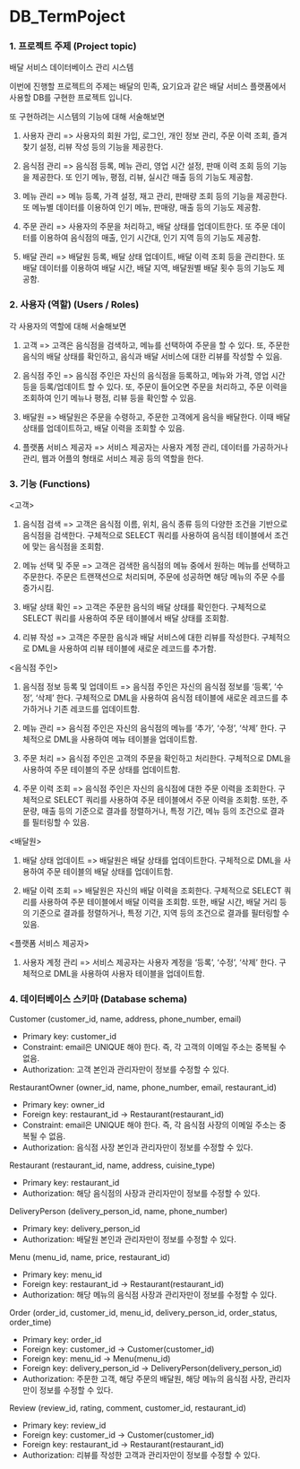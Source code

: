 # DB_TermPoject

### 1.    프로젝트 주제 (Project topic)
배달 서비스 데이터베이스 관리 시스템

이번에 진행할 프로젝트의 주제는 배달의 민족, 요기요과 같은 배달 서비스 플랫폼에서 사용할 DB를 구현한 프로젝트 입니다. 

또 구현하려는 시스템의 기능에 대해 서술해보면

1.    사용자 관리 
=> 사용자의 회원 가입, 로그인, 개인 정보 관리, 주문 이력 조회, 즐겨찾기 설정, 리뷰 작성 등의 기능을 제공한다. 

2.    음식점 관리
=> 음식점 등록, 메뉴 관리, 영업 시간 설정, 판매 이력 조회 등의 기능을 제공한다. 또 인기 메뉴, 평점, 리뷰, 실시간 매출 등의 기능도 제공함.

3.    메뉴 관리
=> 메뉴 등록, 가격 설정, 재고 관리, 판매량 조회 등의 기능을 제공한다. 또 메뉴별 데이터를 이용하여 인기 메뉴, 판매량, 매출 등의 기능도 제공함.

4.    주문 관리
=> 사용자의 주문을 처리하고, 배달 상태를 업데이트한다. 또 주문 데이터를 이용하여 음식점의 매출, 인기 시간대, 인기 지역 등의 기능도 제공함.

5.    배달 관리
=> 배달원 등록, 배달 상태 업데이트, 배달 이력 조회 등을 관리한다. 또 배달 데이터를 이용하여 배달 시간, 배달 지역, 배달원별 배달 횟수 등의 기능도 제공함. 

### 2.    사용자 (역할) (Users / Roles)
각 사용자의 역할에 대해 서술해보면

1.    고객
=> 고객은 음식점을 검색하고, 메뉴를 선택하여 주문을 할 수 있다. 또, 주문한 음식의 배달 상태를 확인하고, 음식과 배달 서비스에 대한 리뷰를 작성할 수 있음. 

2.    음식점 주인
=> 음식점 주인은 자신의 음식점을 등록하고, 메뉴와 가격, 영업 시간 등을 등록/업데이트 할 수 있다. 또, 주문이 들어오면 주문을 처리하고, 주문 이력을 조회하여 인기 메뉴나 평점, 리뷰 등을 확인할 수 있음.

3.    배달원 
=> 배달원은 주문을 수령하고, 주문한 고객에게 음식을 배달한다. 이때 배달 상태를 업데이트하고, 배달 이력을 조회할 수 있음. 

4.    플랫폼 서비스 제공자
=> 서비스 제공자는 사용자 계정 관리, 데이터를 가공하거나 관리, 웹과 어플의 형태로 서비스 제공 등의 역할을 한다.

### 3.    기능 (Functions)
<고객>
1.    음식점 검색
=> 고객은 음식점 이름, 위치, 음식 종류 등의 다양한 조건을 기반으로 음식점을 검색한다. 구체적으로 SELECT 쿼리를 사용하여 음식점 테이블에서 조건에 맞는 음식점을 조회함.

2.    메뉴 선택 및 주문
=> 고객은 검색한 음식점의 메뉴 중에서 원하는 메뉴를 선택하고 주문한다. 주문은 트랜잭션으로 처리되며, 주문에 성공하면 해당 메뉴의 주문 수를 증가시킴.

3.    배달 상태 확인 
=> 고객은 주문한 음식의 배달 상태를 확인한다. 구체적으로 SELECT 쿼리를 사용하여 주문 테이블에서 배달 상태를 조회함.

4.    리뷰 작성
=> 고객은 주문한 음식과 배달 서비스에 대한 리뷰를 작성한다. 구체적으로 DML을 사용하여 리뷰 테이블에 새로운 레코드를 추가함.

<음식점 주인>
1.    음식점 정보 등록 및 업데이트
=> 음식점 주인은 자신의 음식점 정보를 ‘등록’, ‘수정’, ‘삭제’ 한다. 구체적으로 DML을 사용하여 음식점 테이블에 새로운 레코드를 추가하거나 기존 레코드를 업데이트함.

2.    메뉴 관리
=> 음식점 주인은 자신의 음식점의 메뉴를 ‘추가’, ‘수정’, ‘삭제’ 한다. 구체적으로 DML을 사용하여 메뉴 테이블을 업데이트함.

3.    주문 처리 
=> 음식점 주인은 고객의 주문을 확인하고 처리한다. 구체적으로 DML을 사용하여 주문 테이블의 주문 상태를 업데이트함.

4.    주문 이력 조회
=> 음식점 주인은 자신의 음식점에 대한 주문 이력을 조회한다. 구체적으로 SELECT 쿼리를 사용하여 주문 테이블에서 주문 이력을 조회함. 또한, 주문량, 매출 등의 기준으로 결과를 정렬하거나, 특정 기간, 메뉴 등의 조건으로 결과를 필터링할 수 있음.

<배달원>
1.    배달 상태 업데이트
=> 배달원은 배달 상태를 업데이트한다. 구체적으로 DML을 사용하여 주문 테이블의 배달 상태를 업데이트함.

2.    배달 이력 조회
=> 배달원은 자신의 배달 이력을 조회한다. 구체적으로 SELECT 쿼리를 사용하여 주문 테이블에서 배달 이력을 조회함. 또한, 배달 시간, 배달 거리 등의 기준으로 결과를 정렬하거나, 특정 기간, 지역 등의 조건으로 결과를 필터링할 수 있음.

<플랫폼 서비스 제공자>
1.    사용자 계정 관리
=> 서비스 제공자는 사용자 계정을 ‘등록’, ‘수정’, ‘삭제’ 한다. 구체적으로 DML을 사용하여 사용자 테이블을 업데이트함.

### 4.    데이터베이스 스키마 (Database schema)
Customer (customer_id, name, address, phone_number, email)
-    Primary key: customer_id
-    Constraint: email은 UNIQUE 해야 한다. 즉, 각 고객의 이메일 주소는 중복될 수 없음.
-    Authorization: 고객 본인과 관리자만이 정보를 수정할 수 있다.

RestaurantOwner (owner_id, name, phone_number, email, restaurant_id)
-    Primary key: owner_id
-    Foreign key: restaurant_id -> Restaurant(restaurant_id)
-    Constraint: email은 UNIQUE 해야 한다. 즉, 각 음식점 사장의 이메일 주소는 중복될 수 없음.
-    Authorization: 음식점 사장 본인과 관리자만이 정보를 수정할 수 있다.

Restaurant (restaurant_id, name, address, cuisine_type)
-    Primary key: restaurant_id
-    Authorization: 해당 음식점의 사장과 관리자만이 정보를 수정할 수 있다.

DeliveryPerson (delivery_person_id, name, phone_number)
-    Primary key: delivery_person_id
-    Authorization: 배달원 본인과 관리자만이 정보를 수정할 수 있다.

Menu (menu_id, name, price, restaurant_id)
-    Primary key: menu_id
-    Foreign key: restaurant_id -> Restaurant(restaurant_id)
-    Authorization: 해당 메뉴의 음식점 사장과 관리자만이 정보를 수정할 수 있다.

Order (order_id, customer_id, menu_id, delivery_person_id, order_status, order_time)
-    Primary key: order_id
-    Foreign key: customer_id -> Customer(customer_id)
-    Foreign key: menu_id -> Menu(menu_id)
-    Foreign key: delivery_person_id -> DeliveryPerson(delivery_person_id)
-    Authorization: 주문한 고객, 해당 주문의 배달원, 해당 메뉴의 음식점 사장, 관리자만이 정보를 수정할 수 있다.

Review (review_id, rating, comment, customer_id, restaurant_id)
-    Primary key: review_id
-    Foreign key: customer_id -> Customer(customer_id)
-    Foreign key: restaurant_id -> Restaurant(restaurant_id)
-    Authorization: 리뷰를 작성한 고객과 관리자만이 정보를 수정할 수 있다.
